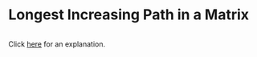 # Longest Increasing Path in a Matrix 

~~~java

~~~

Click [here](Explanation.md) for an explanation.


